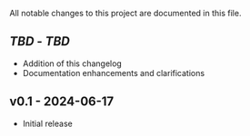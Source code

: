 All notable changes to this project are documented in this file.

## *TBD* - *TBD*

- Addition of this changelog
- Documentation enhancements and clarifications

## v0.1 - 2024-06-17

- Initial release
